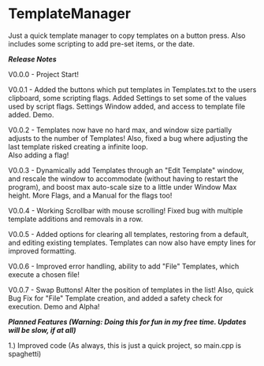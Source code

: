 # TemplateManager
Just a quick template manager to copy templates on a button press. Also includes some scripting to add pre-set items, or the date.

***Release Notes***

V0.0.0 - Project Start!

V0.0.1 - Added the buttons which put templates in Templates.txt to the users clipboard, some scripting flags. Added Settings to set some of the values used by script flags. Settings Window added, and access to template file added. Demo.

V0.0.2 - Templates now have no hard max, and window size partially adjusts to the number of Templates! Also, fixed a bug where adjusting the last template risked creating a infinite loop.  
Also adding a flag!

V0.0.3 - Dynamically add Templates through an "Edit Template" window, and rescale the window to accommodate (without having to restart the program), and boost max auto-scale size to a little under Window Max height. 
More Flags, and a Manual for the flags too!

V0.0.4 - Working Scrollbar with mouse scrolling! Fixed bug with multiple template additions and removals in a row.

V0.0.5 - Added options for clearing all templates, restoring from a default, and editing existing templates. Templates can now also have empty lines for improved formatting. 

V0.0.6 - Improved error handling, ability to add "File" Templates, which execute a chosen file!

V0.0.7 - Swap Buttons! Alter the position of templates in the list! Also, quick Bug Fix for "File" Template creation, and added a safety check for execution. Demo and Alpha!

***Planned Features (Warning: Doing this for fun in my free time. Updates will be slow, if at all)***

1.) Improved code (As always, this is just a quick project, so main.cpp is spaghetti)
